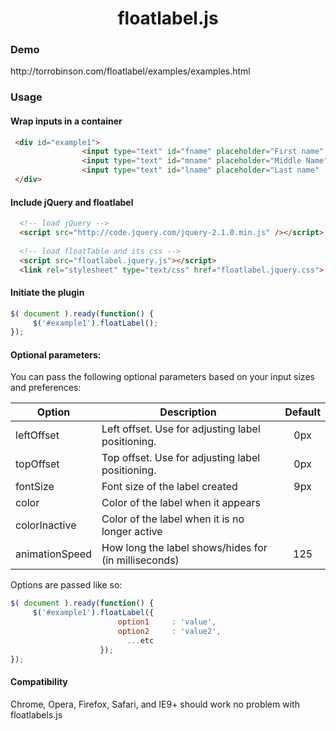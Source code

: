 <h1 align="center">floatlabel.js</h1>

<h3>Demo</h3>
http://torrobinson.com/floatlabel/examples/examples.html

<h3>Usage</h3>
<h4>Wrap inputs in a container</h4>

```HTML
 <div id="example1">
                <input type="text" id="fname" placeholder="First name"  />  <br/>
                <input type="text" id="mname" placeholder="Middle Name" />  <br/>
                <input type="text" id="lname" placeholder="Last name"   />  <br/>
 </div>
```

<h4>Include jQuery and floatlabel</h4>

```HTML
  <!-- load jQuery -->
  <script src="http://code.jquery.com/jquery-2.1.0.min.js" /></script>
       
  <!-- load floatTable and its css -->
  <script src="floatlabel.jquery.js"></script>
  <link rel="stylesheet" type="text/css" href="floatlabel.jquery.css">
```

<h4>Initiate the plugin</h4>

```javascript
$( document ).ready(function() {
     $('#example1').floatLabel();  
});
```

<h4>Optional parameters:</h4>
You can pass the following optional parameters based on your input sizes and preferences:

| Option        | Description                                       | Default |
|---------------|---------------------------------------------------|:---------:|
| leftOffset    | Left offset. Use for adjusting label positioning. | 0px     |
| topOffset     | Top offset. Use for adjusting label positioning.  | 0px     |
| fontSize      | Font size of the label created                    | 9px     |
| color         | Color of the label when it appears                ||
| colorInactive | Color of the label when it is no longer active    ||
| animationSpeed| How long the label shows/hides for (in milliseconds)| 125   |

Options are passed like so:

```javascript
$( document ).ready(function() {
     $('#example1').floatLabel({
                        option1     : 'value',
                        option2     : 'value2',
                          ...etc
                    });   
});
```

<h4>Compatibility</h4>
Chrome, Opera, Firefox, Safari, and IE9+ should work no problem with floatlabels.js
